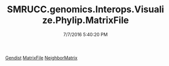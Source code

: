 ﻿---
title: SMRUCC.genomics.Interops.Visualize.Phylip.MatrixFile
date: 7/7/2016 5:40:20 PM
---

[Gendist](T-SMRUCC.genomics.Interops.Visualize.Phylip.MatrixFile.Gendist.html)
[MatrixFile](T-SMRUCC.genomics.Interops.Visualize.Phylip.MatrixFile.MatrixFile.html)
[NeighborMatrix](T-SMRUCC.genomics.Interops.Visualize.Phylip.MatrixFile.NeighborMatrix.html)
